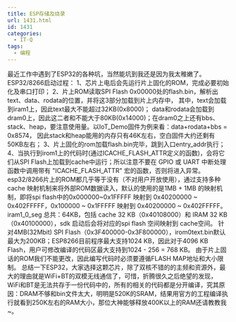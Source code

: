 ```yaml
---
title: ESP存储及烧录
url: 1431.html
id: 1431
categories:
  - IT·Q
tags:
  - 编程
---
```


最近工作中遇到了ESP32的各种坑，当然能坑到我还是因为我太稚嫩了。 ESP32/8266启动过程： 1、芯片上电后会先运行片上固化的ROM，完成必要初始化及串口打印； 2、片上ROM读取SPI Flash 0x00000处的flash.bin，解析出text、data、rodata的位置，并将这3部分加载到片上内存中， 其中，text会加载到iram1上，因此text最大不能超过32KB(0x8000)； data和rodata会加载到dram0上，因此这二者和不能大于80KB(0x14000)；在dram0之上还有bbs、stack、heap，要注意使用量。以IoT\_Demo固件为例来看：data+rodata+bbs = 0x8574， 因此stack和heap能用的内存只有46K左右，空白固件大约还剩有50KB左右； 3、片上固化的rom加载flash.bin完毕，跳到入口entry\_addr执行； 4、当执行到irom1上的代码时(通过ICACHE\_FLASH\_ATTR定义的函数)，会将它们从SPI Flash上加载到cache中运行；所以注意不要在 GPIO 或 UART 中断处理函数中调用带有 "ICACHE\_FLASH\_ATTR" 宏的函数，否则将进入异常。 esp32/8266片上的ROM都几乎等于没有（不对用户开放使用），通过支持多种 cache 映射机制来将外部ROM数据读入，默认的使用的是1MB + 1MB 的映射机制，即将spi flash中的0x000000~0x1FFFFF 映射到 0x40200000 ~ 0x402FFFFF，0x100000 ~ 0x1FFFFF 映射到 0x40200000 ~ 0x402FFFFF。 iram1\_0\_seg 总共：64KB，包括 cache 32 KB（0x40108000）和 IRAM 32 KB（0x40100000），sdk 启动后会将对应的spi flash 空间映射到 cache空间。 针对4MB(32Mbit) SPI Flash（0x3F400000-0x3F800000），irom0text.bin默认最大为200KB；ESP8266目前程序最大支持1024 KB，因此对于4096 KB Flash，用户可修改编译的代码区最大支持到1024 - 256 = 768 KB。 由于片上固话的ROM我们不能更改，因此编写代码时必须要遵循FLASH MAP地址和大小限制。 总结一下ESP32，大家选择这颗芯片，除了双核不错的的主频和资源外，最大的理由就是WiFi+BT的双模无线通信了，可惜，折腾很久之后绝望的发现，WiFi和BT是无法共存于一份代码中的，所有的相关的代码都是分开编译，究其原因：DRAM不够和bin文件太大，明明是520K的SRAM，结果用官方的工程编译执行就看到250K左右的RAM大小，那位大神能够释放400K以上的RAM还请教教我~。